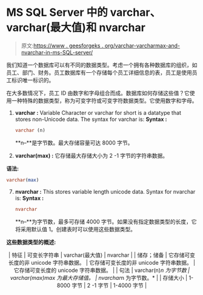 # MS SQL Server 中的 varchar、varchar(最大值)和 nvarchar

> 原文:[https://www . geesforgeks . org/varchar-varcharmax-and-nvarchar-in-ms-SQL-server/](https://www.geeksforgeeks.org/varchar-varcharmax-and-nvarchar-in-ms-sql-server/)

我们知道一个数据库可以有不同的数据类型。考虑一个拥有各种数据库的组织，如员工、部门、财务。员工数据库有一个存储每个员工详细信息的表，员工是使用员工标识唯一标识的。

在大多数情况下，员工 ID 由数字和字母组合而成。数据库如何存储这些值？它使用一种特殊的数据类型，称为可变字符或可变字符数据类型。它使用数字和字母。

1.  **varchar :**
    Variable Character or varchar for short is a datatype that stores non-Unicode data.
    The syntax for varchar is:
    **Syntax :**

    ```sql
    varchar (n)

    ```

    **n–**是字节数。最大存储容量可达 8000 字节。

2.  **varchar(max) :**
    它存储最大存储大小为 2 -1 字节的字符串数据。

**语法:**

```sql
varchar(max)

```

7.  **nvarchar :**
    This stores variable length unicode data.
    Syntax for nvarchar is:
    **Syntax :**

    ```sql
    nvarchar

    ```

    **n–**为字节数，最多可存储 4000 字节。如果没有指定数据类型的长度，它将采用默认值 1。创建表时可以使用这些数据类型。

**这些数据类型的概述:**

<center>

| 特征 | 可变长字符串 | varchar(最大值) | nvarchar |
| 储存；储备 | 它存储可变长度的非 unicode 字符串数据。 | 它存储可变长度的非 unicode 字符串数据。 | 它存储可变长度的 unicode 字符串数据。 |
| 句法 | varchar(n)**n 为字节数* | varchar(max)**max 为最大存储值。* | nvarchar**n 为字节数。* |
| 存储大小 | 1-8000 字节 | 2 -1 字节 | 1-4000 字节 |

</center>